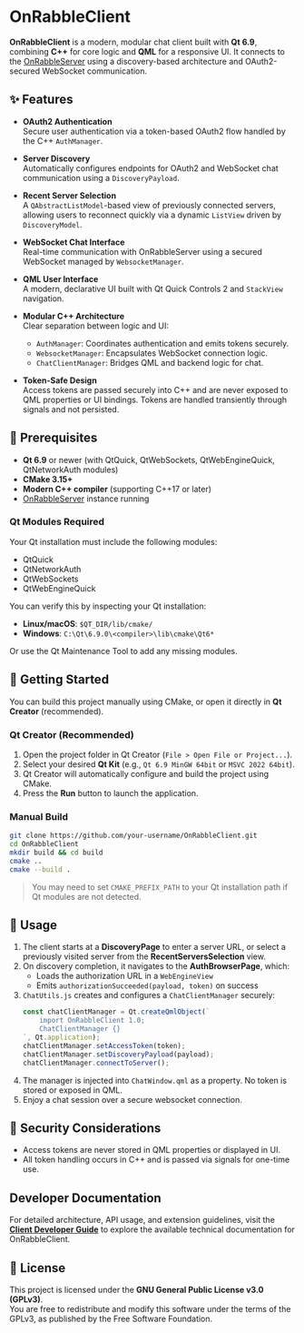 # OnRabbleClient

**OnRabbleClient** is a modern, modular chat client built with **Qt 6.9**, combining **C++** for core logic and **QML** for a responsive UI. It connects to the [OnRabbleServer](https://github.com/daftpy/OpenRabbleServer) using a discovery-based architecture and OAuth2-secured WebSocket communication.

## ✨ Features

- **OAuth2 Authentication**  
  Secure user authentication via a token-based OAuth2 flow handled by the C++ `AuthManager`.

- **Server Discovery**  
  Automatically configures endpoints for OAuth2 and WebSocket chat communication using a `DiscoveryPayload`.

- **Recent Server Selection**  
  A `QAbstractListModel`-based view of previously connected servers, allowing users to reconnect quickly via a dynamic `ListView` driven by `DiscoveryModel`.

- **WebSocket Chat Interface**  
  Real-time communication with OnRabbleServer using a secured WebSocket managed by `WebsocketManager`.

- **QML User Interface**  
  A modern, declarative UI built with Qt Quick Controls 2 and `StackView` navigation.

- **Modular C++ Architecture**  
  Clear separation between logic and UI:
  - `AuthManager`: Coordinates authentication and emits tokens securely.
  - `WebsocketManager`: Encapsulates WebSocket connection logic.
  - `ChatClientManager`: Bridges QML and backend logic for chat.

- **Token-Safe Design**  
  Access tokens are passed securely into C++ and are never exposed to QML properties or UI bindings. Tokens are handled transiently through signals and not persisted.

## 🔧 Prerequisites

- **Qt 6.9** or newer (with QtQuick, QtWebSockets, QtWebEngineQuick, QtNetworkAuth modules)
- **CMake 3.15+**
- **Modern C++ compiler** (supporting C++17 or later)
- [OnRabbleServer](https://github.com/daftpy/OpenRabbleServer) instance running

### Qt Modules Required

Your Qt installation must include the following modules:

- QtQuick
- QtNetworkAuth
- QtWebSockets
- QtWebEngineQuick

You can verify this by inspecting your Qt installation:

- **Linux/macOS**: `$QT_DIR/lib/cmake/`
- **Windows**: `C:\Qt\6.9.0\<compiler>\lib\cmake\Qt6*`

Or use the Qt Maintenance Tool to add any missing modules.

## 🚀 Getting Started

You can build this project manually using CMake, or open it directly in **Qt Creator** (recommended).

### Qt Creator (Recommended)

1. Open the project folder in Qt Creator (`File > Open File or Project...`).
2. Select your desired **Qt Kit** (e.g., `Qt 6.9 MinGW 64bit` or `MSVC 2022 64bit`).
3. Qt Creator will automatically configure and build the project using CMake.
4. Press the **Run** button to launch the application.

### Manual Build

```bash
git clone https://github.com/your-username/OnRabbleClient.git
cd OnRabbleClient
mkdir build && cd build
cmake ..
cmake --build .
```

> You may need to set `CMAKE_PREFIX_PATH` to your Qt installation path if Qt modules are not detected.

## 💬 Usage

1. The client starts at a **DiscoveryPage** to enter a server URL, or select a previously visited server from the **RecentServersSelection** view.
2. On discovery completion, it navigates to the **AuthBrowserPage**, which:
   - Loads the authorization URL in a `WebEngineView`
   - Emits `authorizationSucceeded(payload, token)` on success
3. `ChatUtils.js` creates and configures a `ChatClientManager` securely:
   ```js
   const chatClientManager = Qt.createQmlObject(`
       import OnRabbleClient 1.0;
       ChatClientManager {}
   `, Qt.application);
   chatClientManager.setAccessToken(token);
   chatClientManager.setDiscoveryPayload(payload);
   chatClientManager.connectToServer();
   ```
4. The manager is injected into `ChatWindow.qml` as a property. No token is stored or exposed in QML.
5. Enjoy a chat session over a secure websocket connection.

## 🔐 Security Considerations

- Access tokens are never stored in QML properties or displayed in UI.
- All token handling occurs in C++ and is passed via signals for one-time use.

## Developer Documentation

For detailed architecture, API usage, and extension guidelines, visit the **[Client Developer Guide](https://clientguide.onrabble.com)** to explore the available technical documentation for OnRabbleClient.

## 📃 License

This project is licensed under the **GNU General Public License v3.0 (GPLv3)**.  
You are free to redistribute and modify this software under the terms of the GPLv3, as published by the Free Software Foundation.

